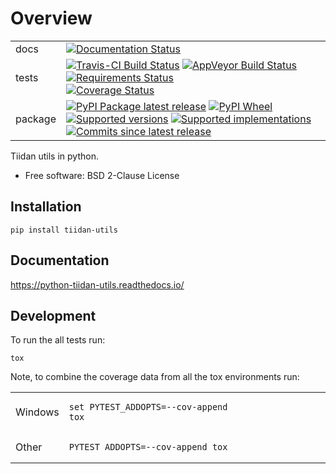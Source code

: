 # Overview

<table>
<tbody>
<tr class="odd">
<td>docs</td>
<td><a href="https://readthedocs.org/projects/python-tiidan-utils"><img src="https://readthedocs.org/projects/python-tiidan-utils/badge/?style=flat" alt="Documentation Status" /></a></td>
</tr>
<tr class="even">
<td>tests</td>
<td><div class="line-block"><a href="https://travis-ci.org/ionelmc/python-tiidan-utils"><img src="https://travis-ci.org/ionelmc/python-tiidan-utils.svg?branch=master" alt="Travis-CI Build Status" /></a> <a href="https://ci.appveyor.com/project/ionelmc/python-tiidan-utils"><img src="https://ci.appveyor.com/api/projects/status/github/ionelmc/python-tiidan-utils?branch=master&amp;svg=true" alt="AppVeyor Build Status" /></a> <a href="https://requires.io/github/ionelmc/python-tiidan-utils/requirements/?branch=master"><img src="https://requires.io/github/ionelmc/python-tiidan-utils/requirements.svg?branch=master" alt="Requirements Status" /></a><br />
<a href="https://codecov.io/github/ionelmc/python-tiidan-utils"><img src="https://codecov.io/github/ionelmc/python-tiidan-utils/coverage.svg?branch=master" alt="Coverage Status" /></a></div></td>
</tr>
<tr class="odd">
<td>package</td>
<td><div class="line-block"><a href="https://pypi.org/project/tiidan-utils"><img src="https://img.shields.io/pypi/v/tiidan-utils.svg" alt="PyPI Package latest release" /></a> <a href="https://pypi.org/project/tiidan-utils"><img src="https://img.shields.io/pypi/wheel/tiidan-utils.svg" alt="PyPI Wheel" /></a> <a href="https://pypi.org/project/tiidan-utils"><img src="https://img.shields.io/pypi/pyversions/tiidan-utils.svg" alt="Supported versions" /></a> <a href="https://pypi.org/project/tiidan-utils"><img src="https://img.shields.io/pypi/implementation/tiidan-utils.svg" alt="Supported implementations" /></a><br />
<a href="https://github.com/ionelmc/python-tiidan-utils/compare/v0.0.0...master"><img src="https://img.shields.io/github/commits-since/ionelmc/python-tiidan-utils/v0.0.0.svg" alt="Commits since latest release" /></a></div></td>
</tr>
</tbody>
</table>

Tiidan utils in python.

  - Free software: BSD 2-Clause License

## Installation

    pip install tiidan-utils

## Documentation

<https://python-tiidan-utils.readthedocs.io/>

## Development

To run the all tests run:

    tox

Note, to combine the coverage data from all the tox environments run:

<table>
<colgroup>
<col style="width: 10%" />
<col style="width: 90%" />
</colgroup>
<tbody>
<tr class="odd">
<td>Windows</td>
<td><pre><code>set PYTEST_ADDOPTS=--cov-append
tox</code></pre></td>
</tr>
<tr class="even">
<td>Other</td>
<td><pre><code>PYTEST_ADDOPTS=--cov-append tox</code></pre></td>
</tr>
</tbody>
</table>
